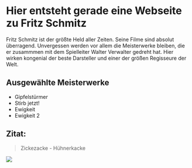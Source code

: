 # Hier entsteht gerade eine Webseite zu Fritz Schmitz

Fritz Schmitz ist der größte Held aller Zeiten. Seine Filme sind absolut überragend. Unvergessen werden vor allem die Meisterwerke bleiben, die er zusammmen mit dem Spielleiter Walter Verwalter gedreht hat. Hier wirken kongenial der beste Darsteller und einer der größen Regisseure der Welt.

## Ausgewählte Meisterwerke

* Gipfelstürmer
* Stirb jetzt!
* Ewigkeit
* Ewigkeit 2

## Zitat:

>Zickezacke - Hühnerkacke

<img src="https://upload.wikimedia.org/wikipedia/de/thumb/c/c0/Jakob_Friedrich_Ehrhart.jpg/85px-Jakob_Friedrich_Ehrhart.jpg"/>
